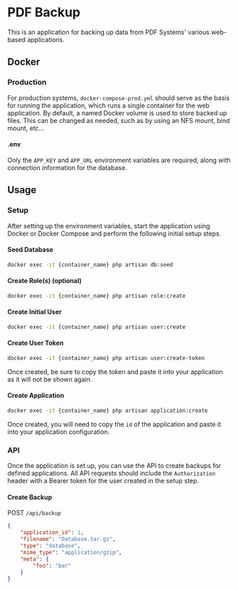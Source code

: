 # PDF Backup

This is an application for backing up data from PDF Systems' various web-based applications.

## Docker

### Production
For production systems, `docker-compose-prod.yml` should serve as the basis for running the application, which runs a single container for the web application.
By default, a named Docker volume is used to store backed up files. This can be changed as needed, such as by using an NFS mount, bind mount, etc...

#### .env
Only the `APP_KEY` and `APP_URL` environment variables are required, along with connection information for the database.

## Usage

### Setup
After setting up the environment variables, start the application using Docker or Docker Compose and perform the
following initial setup steps.

#### Seed Database
```bash
docker exec -it {container_name} php artisan db:seed
```

#### Create Role(s) (optional)
```bash
docker exec -it {container_name} php artisan role:create
```

#### Create Initial User
```bash
docker exec -it {container_name} php artisan user:create
```

#### Create User Token
```bash
docker exec -it {container_name} php artisan user:create-token
```
Once created, be sure to copy the token and paste it into your application as it will not be shown again.

#### Create Application
```bash
docker exec -it {container_name} php artisan application:create
```
Once created, you will need to copy the `id` of the application and paste it into your application configuration.

### API

Once the application is set up, you can use the API to create backups for defined applications.
All API requests should include the `Authorization` header with a Bearer token for the user created in the setup step.

#### Create Backup
POST `/api/backup`
```json
{
    "application_id": 1,
    "filename": "Database.tar.gz",
    "type": "database",
    "mime_type": "application/gzip",
    "meta": {
        "foo": "bar"
    }
}
```
